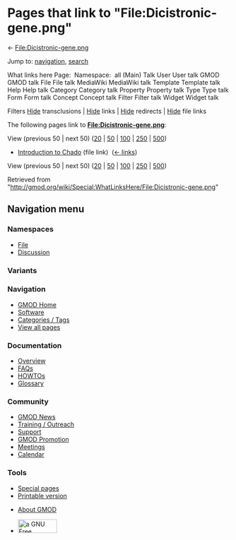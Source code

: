 <div id="mw-page-base" class="noprint">

</div>

<div id="mw-head-base" class="noprint">

</div>

<div id="content" class="mw-body" role="main">

<span id="top"></span>

<div id="mw-js-message" style="display:none;">

</div>



# <span dir="auto">Pages that link to "File:Dicistronic-gene.png"</span>

<div id="bodyContent">

<div id="contentSub">

←
[File:Dicistronic-gene.png](/wiki/File:Dicistronic-gene.png "File:Dicistronic-gene.png")

</div>

<div id="jump-to-nav" class="mw-jump">

Jump to: [navigation](#mw-navigation), [search](#p-search)

</div>

<div id="mw-content-text">

What links here Page:  Namespace:  all (Main) Talk User User talk GMOD
GMOD talk File File talk MediaWiki MediaWiki talk Template Template talk
Help Help talk Category Category talk Property Property talk Type Type
talk Form Form talk Concept Concept talk Filter Filter talk Widget
Widget talk

Filters
[Hide](/mediawiki/index.php?title=Special:WhatLinksHere/File:Dicistronic-gene.png&hidetrans=1 "Special:WhatLinksHere/File:Dicistronic-gene.png")
transclusions \|
[Hide](/mediawiki/index.php?title=Special:WhatLinksHere/File:Dicistronic-gene.png&hidelinks=1 "Special:WhatLinksHere/File:Dicistronic-gene.png")
links \|
[Hide](/mediawiki/index.php?title=Special:WhatLinksHere/File:Dicistronic-gene.png&hideredirs=1 "Special:WhatLinksHere/File:Dicistronic-gene.png")
redirects \|
[Hide](/mediawiki/index.php?title=Special:WhatLinksHere/File:Dicistronic-gene.png&hideimages=1 "Special:WhatLinksHere/File:Dicistronic-gene.png")
file links

The following pages link to
**[File:Dicistronic-gene.png](/wiki/File:Dicistronic-gene.png "File:Dicistronic-gene.png")**:

View (previous 50 \| next 50)
([20](/mediawiki/index.php?title=Special:WhatLinksHere/File:Dicistronic-gene.png&limit=20 "Special:WhatLinksHere/File:Dicistronic-gene.png")
\|
[50](/mediawiki/index.php?title=Special:WhatLinksHere/File:Dicistronic-gene.png&limit=50 "Special:WhatLinksHere/File:Dicistronic-gene.png")
\|
[100](/mediawiki/index.php?title=Special:WhatLinksHere/File:Dicistronic-gene.png&limit=100 "Special:WhatLinksHere/File:Dicistronic-gene.png")
\|
[250](/mediawiki/index.php?title=Special:WhatLinksHere/File:Dicistronic-gene.png&limit=250 "Special:WhatLinksHere/File:Dicistronic-gene.png")
\|
[500](/mediawiki/index.php?title=Special:WhatLinksHere/File:Dicistronic-gene.png&limit=500 "Special:WhatLinksHere/File:Dicistronic-gene.png"))

- [Introduction to
  Chado](/wiki/Introduction_to_Chado "Introduction to Chado") (file
  link) ‎ <span class="mw-whatlinkshere-tools">([←
  links](/mediawiki/index.php?title=Special:WhatLinksHere&target=Introduction+to+Chado "Special:WhatLinksHere"))</span>

View (previous 50 \| next 50)
([20](/mediawiki/index.php?title=Special:WhatLinksHere/File:Dicistronic-gene.png&limit=20 "Special:WhatLinksHere/File:Dicistronic-gene.png")
\|
[50](/mediawiki/index.php?title=Special:WhatLinksHere/File:Dicistronic-gene.png&limit=50 "Special:WhatLinksHere/File:Dicistronic-gene.png")
\|
[100](/mediawiki/index.php?title=Special:WhatLinksHere/File:Dicistronic-gene.png&limit=100 "Special:WhatLinksHere/File:Dicistronic-gene.png")
\|
[250](/mediawiki/index.php?title=Special:WhatLinksHere/File:Dicistronic-gene.png&limit=250 "Special:WhatLinksHere/File:Dicistronic-gene.png")
\|
[500](/mediawiki/index.php?title=Special:WhatLinksHere/File:Dicistronic-gene.png&limit=500 "Special:WhatLinksHere/File:Dicistronic-gene.png"))

</div>

<div class="printfooter">

Retrieved from
"<http://gmod.org/wiki/Special:WhatLinksHere/File:Dicistronic-gene.png>"

</div>

<div id="catlinks" class="catlinks catlinks-allhidden">

</div>

<div class="visualClear">

</div>

</div>

</div>

<div id="mw-navigation">

## Navigation menu

<div id="mw-head">



<div id="left-navigation">

<div id="p-namespaces" class="vectorTabs" role="navigation"
aria-labelledby="p-namespaces-label">

### Namespaces

- <span id="ca-nstab-image"><a href="/wiki/File:Dicistronic-gene.png" accesskey="c"
  title="View the file page [c]">File</a></span>
- <span id="ca-talk"><a
  href="/mediawiki/index.php?title=File_talk:Dicistronic-gene.png&amp;action=edit&amp;redlink=1"
  accesskey="t"
  title="Discussion about the content page [t]">Discussion</a></span>

</div>

<div id="p-variants" class="vectorMenu emptyPortlet" role="navigation"
aria-labelledby="p-variants-label">

### 

### Variants[](#)

<div class="menu">

</div>

</div>

</div>

<div id="right-navigation">





</div>



</div>

</div>

</div>

<div id="mw-panel">

<div id="p-logo" role="banner">

<a href="/wiki/Main_Page"
style="background-image: url(http://gmod.org/images/GMOD-cogs.png);"
title="Visit the main page"></a>

</div>

<div id="p-Navigation" class="portal" role="navigation"
aria-labelledby="p-Navigation-label">

### Navigation

<div class="body">

- <span id="n-GMOD-Home">[GMOD Home](/wiki/Main_Page)</span>
- <span id="n-Software">[Software](/wiki/GMOD_Components)</span>
- <span id="n-Categories-.2F-Tags">[Categories /
  Tags](/wiki/Categories)</span>
- <span id="n-View-all-pages">[View all
  pages](/wiki/Special:AllPages)</span>

</div>

</div>

<div id="p-Documentation" class="portal" role="navigation"
aria-labelledby="p-Documentation-label">

### Documentation

<div class="body">

- <span id="n-Overview">[Overview](/wiki/Overview)</span>
- <span id="n-FAQs">[FAQs](/wiki/Category:FAQ)</span>
- <span id="n-HOWTOs">[HOWTOs](/wiki/Category:HOWTO)</span>
- <span id="n-Glossary">[Glossary](/wiki/Glossary)</span>

</div>

</div>

<div id="p-Community" class="portal" role="navigation"
aria-labelledby="p-Community-label">

### Community

<div class="body">

- <span id="n-GMOD-News">[GMOD News](/wiki/GMOD_News)</span>
- <span id="n-Training-.2F-Outreach">[Training /
  Outreach](/wiki/Training_and_Outreach)</span>
- <span id="n-Support">[Support](/wiki/Support)</span>
- <span id="n-GMOD-Promotion">[GMOD
  Promotion](/wiki/GMOD_Promotion)</span>
- <span id="n-Meetings">[Meetings](/wiki/Meetings)</span>
- <span id="n-Calendar">[Calendar](/wiki/Calendar)</span>

</div>

</div>

<div id="p-tb" class="portal" role="navigation"
aria-labelledby="p-tb-label">

### Tools

<div class="body">

- <span id="t-specialpages"><a href="/wiki/Special:SpecialPages" accesskey="q"
  title="A list of all special pages [q]">Special pages</a></span>
- <span id="t-print"><a
  href="/mediawiki/index.php?title=Special:WhatLinksHere/File:Dicistronic-gene.png&amp;printable=yes"
  rel="alternate" accesskey="p"
  title="Printable version of this page [p]">Printable version</a></span>

</div>

</div>

</div>

</div>

<div id="footer" role="contentinfo">

- <span id="footer-places-about">[About
  GMOD](/wiki/GMOD:About "GMOD:About")</span>

<!-- -->

- <span id="footer-copyrightico">[<img src="http://www.gnu.org/graphics/gfdl-logo-small.png" width="88"
  height="31" alt="a GNU Free Documentation License" />](http://www.gnu.org/licenses/fdl-1.3.html)</span>




</div>
